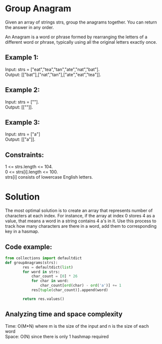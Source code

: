 # Group Anagram
Given an array of strings strs, group the anagrams together. You can return the answer in any order.

An Anagram is a word or phrase formed by rearranging the letters of a different word or phrase, typically using all the original letters exactly once.


## Example 1:

Input: strs = ["eat","tea","tan","ate","nat","bat"].  
Output: [["bat"],["nat","tan"],["ate","eat","tea"]].  

## Example 2:

Input: strs = [""].  
Output: [[""]].  

## Example 3:

Input: strs = ["a"]   
Output: [["a"]].  
 

## Constraints:

1 <= strs.length <= 104.  
0 <= strs[i].length <= 100.  
strs[i] consists of lowercase English letters.


# Solution
The most optimal solution is to create an array that represents number of characters at each index. For instance, if the array at index 0 stores 4 as a value, that means a word in a string contains 4 a's in it. Use this process to track how many characters are there in a word, add them to corresponding key in a hasmap. 

## Code example:
```python
from collections import defaultdict
def groupAnagrams(strs):
        res = defaultdict(list)
        for word in strs:
            char_count = [0] * 26
            for char in word:
                char_count[ord(char) - ord('a')] += 1
            res[tuple(char_count)].append(word)

        return res.values()
```

## Analyzing time and space complexity
Time: O(M*N) where m is the size of the input and n is the size of each word  
Space: O(N) since there is only 1 hashmap required
